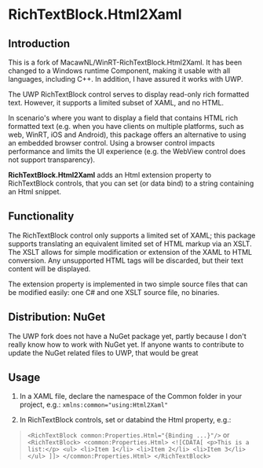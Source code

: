 # RichTextBlock.Html2Xaml

## Introduction

This is a fork of MacawNL/WinRT-RichTextBlock.Html2Xaml. It has been changed to a Windows runtime Component, making it usable with all languages, including C++. In addition, I have assured it works with UWP. 

The UWP RichTextBlock control serves to display read-only rich formatted text.
However, it supports a limited subset of XAML, and no HTML.

In scenario's where you want to display a field that contains HTML rich 
formatted text (e.g. when you have clients on multiple platforms, such as 
web, WinRT, iOS and Android), this package offers an alternative to 
using an embedded browser control. Using a browser control impacts 
performance and limits the UI experience (e.g. the WebView 
control does not support transparency).

**RichTextBlock.Html2Xaml** adds an Html extension property to RichTextBlock 
controls, that you can set (or data bind) to a string containing an Html 
snippet.

## Functionality
The RichTextBlock control only supports a limited set of XAML; this package
supports translating an equivalent limited set of HTML markup via an XSLT. 
The XSLT allows for simple modification or extension of the XAML to HTML
conversion. Any unsupported HTML tags will be discarded, but their text content
will be displayed.

The extension property is implemented in two simple source files that can be 
modified easily: one C# and one XSLT source file, no binaries.

## Distribution: NuGet

The UWP fork does not have a NuGet package yet, partly because I don't really know how to work with NuGet yet. If anyone wants to contribute to update the NuGet related files to UWP, that would be great

## Usage
1) In a XAML file, declare the namespace of the Common folder in your project, e.g.:
   `xmlns:common="using:Html2Xaml"`
    
2) In RichTextBlock controls, set or databind the Html property, e.g.:
  > `<RichTextBlock common:Properties.Html="{Binding ...}"/>` or
`    <RichTextBlock>
 		<common:Properties.Html>
 			<![CDATA[
 				<p>This is a list:</p>
 				<ul>
 					<li>Item 1</li>
 					<li>Item 2</li>
 					<li>Item 3</li>
 				</ul>
 			]]>
 		</common:Properties.Html>
    </RichTextBlock>
`
